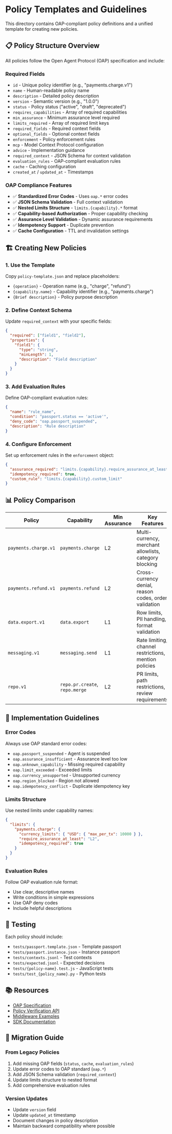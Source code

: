 # Policy Templates and Guidelines

This directory contains OAP-compliant policy definitions and a unified template for creating new policies.

## 📋 **Policy Structure Overview**

All policies follow the Open Agent Protocol (OAP) specification and include:

### **Required Fields**
- `id` - Unique policy identifier (e.g., "payments.charge.v1")
- `name` - Human-readable policy name
- `description` - Detailed policy description
- `version` - Semantic version (e.g., "1.0.0")
- `status` - Policy status ("active", "draft", "deprecated")
- `requires_capabilities` - Array of required capabilities
- `min_assurance` - Minimum assurance level required
- `limits_required` - Array of required limit keys
- `required_fields` - Required context fields
- `optional_fields` - Optional context fields
- `enforcement` - Policy enforcement rules
- `mcp` - Model Context Protocol configuration
- `advice` - Implementation guidance
- `required_context` - JSON Schema for context validation
- `evaluation_rules` - OAP-compliant evaluation rules
- `cache` - Caching configuration
- `created_at` / `updated_at` - Timestamps

### **OAP Compliance Features**
- ✅ **Standardized Error Codes** - Uses `oap.*` error codes
- ✅ **JSON Schema Validation** - Full context validation
- ✅ **Nested Limits Structure** - `limits.{capability}.*` format
- ✅ **Capability-based Authorization** - Proper capability checking
- ✅ **Assurance Level Validation** - Dynamic assurance requirements
- ✅ **Idempotency Support** - Duplicate prevention
- ✅ **Cache Configuration** - TTL and invalidation settings

## 🏗️ **Creating New Policies**

### **1. Use the Template**
Copy `policy-template.json` and replace placeholders:
- `{operation}` - Operation name (e.g., "charge", "refund")
- `{capability.name}` - Capability identifier (e.g., "payments.charge")
- `{Brief description}` - Policy purpose description

### **2. Define Context Schema**
Update `required_context` with your specific fields:
```json
{
  "required": ["field1", "field2"],
  "properties": {
    "field1": {
      "type": "string",
      "minLength": 1,
      "description": "Field description"
    }
  }
}
```

### **3. Add Evaluation Rules**
Define OAP-compliant evaluation rules:
```json
{
  "name": "rule_name",
  "condition": "passport.status == 'active'",
  "deny_code": "oap.passport_suspended",
  "description": "Rule description"
}
```

### **4. Configure Enforcement**
Set up enforcement rules in the `enforcement` object:
```json
{
  "assurance_required": "limits.{capability}.require_assurance_at_least",
  "idempotency_required": true,
  "custom_rule": "limits.{capability}.custom_limit"
}
```

## 📊 **Policy Comparison**

| **Policy** | **Capability** | **Min Assurance** | **Key Features** |
|------------|----------------|-------------------|------------------|
| `payments.charge.v1` | `payments.charge` | L2 | Multi-currency, merchant allowlists, category blocking |
| `payments.refund.v1` | `payments.refund` | L2 | Cross-currency denial, reason codes, order validation |
| `data.export.v1` | `data.export` | L1 | Row limits, PII handling, format validation |
| `messaging.v1` | `messaging.send` | L1 | Rate limiting, channel restrictions, mention policies |
| `repo.v1` | `repo.pr.create`, `repo.merge` | L2 | PR limits, path restrictions, review requirements |

## 🔧 **Implementation Guidelines**

### **Error Codes**
Always use OAP standard error codes:
- `oap.passport_suspended` - Agent is suspended
- `oap.assurance_insufficient` - Assurance level too low
- `oap.unknown_capability` - Missing required capability
- `oap.limit_exceeded` - Exceeded limits
- `oap.currency_unsupported` - Unsupported currency
- `oap.region_blocked` - Region not allowed
- `oap.idempotency_conflict` - Duplicate idempotency key

### **Limits Structure**
Use nested limits under capability names:
```json
{
  "limits": {
    "payments.charge": {
      "currency_limits": { "USD": { "max_per_tx": 10000 } },
      "require_assurance_at_least": "L2",
      "idempotency_required": true
    }
  }
}
```

### **Evaluation Rules**
Follow OAP evaluation rule format:
- Use clear, descriptive names
- Write conditions in simple expressions
- Use OAP deny codes
- Include helpful descriptions

## 🧪 **Testing**

Each policy should include:
- `tests/passport.template.json` - Template passport
- `tests/passport.instance.json` - Instance passport
- `tests/contexts.jsonl` - Test contexts
- `tests/expected.jsonl` - Expected decisions
- `tests/{policy-name}.test.js` - JavaScript tests
- `tests/test_{policy_name}.py` - Python tests

## 📚 **Resources**

- [OAP Specification](../spec/oap/)
- [Policy Verification API](../functions/api/verify/policy/)
- [Middleware Examples](../middleware/)
- [SDK Documentation](../sdk/)

## 🔄 **Migration Guide**

### **From Legacy Policies**
1. Add missing OAP fields (`status`, `cache`, `evaluation_rules`)
2. Update error codes to OAP standard (`oap.*`)
3. Add JSON Schema validation (`required_context`)
4. Update limits structure to nested format
5. Add comprehensive evaluation rules

### **Version Updates**
- Update `version` field
- Update `updated_at` timestamp
- Document changes in policy description
- Maintain backward compatibility where possible
